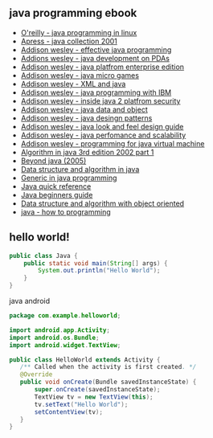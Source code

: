 ## java programming ebook

- [O'reilly - java programming in linux](https://theswissbay.ch/pdf/Gentoomen%20Library/Programming/Java/%28O%27Reilly%29%20-%20Java%20Programming%20on%20Linux.pdf)
- [Apress - java collection 2001](https://theswissbay.ch/pdf/Gentoomen%20Library/Programming/Java/APress%20-%20Java%20Collections%20%282001%29.pdf)
- [Addison wesley - effective java programming](https://theswissbay.ch/pdf/Gentoomen%20Library/Programming/Java/Addison%20Wesley%20-%20Effective%20Java%20Programming%20Language%20Guide.pdf)
- [Addions wesley - java development on PDAs](https://theswissbay.ch/pdf/Gentoomen%20Library/Programming/Java/Addison%20Wesley%20-%20Java%20Development%20on%20PDAs%20%282003%29.chm)
- [Addison wesley - java platfrom enterprise edition](https://theswissbay.ch/pdf/Gentoomen%20Library/Programming/Java/Addison%20Wesley%20-%20Java2%20Platform%2C%20Enterprise%20Edition%2C%20Platform%20and%20Component%20Specifications.chm)
- [Addison wesley - java micro games](https://theswissbay.ch/pdf/Gentoomen%20Library/Programming/Java/Addison%20Wesley%20-%20Micro%20JAVA%20Game%20Development%20%282002%29.pdf)
- [Addison wesley - XML and java](https://theswissbay.ch/pdf/Gentoomen%20Library/Programming/Java/Addison%20Wesley%20-%20XML%20and%20Java%202Ed%20%282002%29%20Ru.chm)
- [Addison wesley - java programming with IBM](https://theswissbay.ch/pdf/Gentoomen%20Library/Programming/Java/Addison.Wesley.Enterprise.Java.Programming.With.IBM.WebSphere.Second.Edition.eBook-DDU.chm)
- [Addison wesley - inside java 2 platfrom security](https://theswissbay.ch/pdf/Gentoomen%20Library/Programming/Java/Addison.Wesley.Inside.Java.2.Platform.Security.2nd.Edition.eBook-LiB.chm)
- [Addison wesley - java data and object](https://theswissbay.ch/pdf/Gentoomen%20Library/Programming/Java/Addison.Wesley.Java.Data%20Objects.pdf)
- [Addison wesley - java desingn patterns](https://theswissbay.ch/pdf/Gentoomen%20Library/Programming/Java/Addison.Wesley.Java.Design%20Patterns%20A%20tutorial.pdf)
- [Addison wesley - java look and feel design guide](https://theswissbay.ch/pdf/Gentoomen%20Library/Programming/Java/Addison.Wesley.Java.Look%20And%20Feel%20Design%20Guidelines%20-%20AdvancedTopics.chm)
- [Addison wesley - java perfomance and scalability](https://theswissbay.ch/pdf/Gentoomen%20Library/Programming/Java/Addison.Wesley.Java.Performance.And.Scalability.Volume1.Server-Side.Programming.Techniques.eBook-LiB.chm)
- [Addison wesley - programming for java virtual machine](https://theswissbay.ch/pdf/Gentoomen%20Library/Programming/Java/Addison.Wesley.Programming.for%20the%20Java%20Virtual%20Machine.chm)
- [Algorithm in java 3rd edition 2002 part 1](https://theswissbay.ch/pdf/Gentoomen%20Library/Programming/Java/Algorithims%20In%20Java%20Part%205%203rd%20ed%202002.chm)
- [Beyond java (2005)](https://theswissbay.ch/pdf/Gentoomen%20Library/Programming/Java/Beyond%20Java%20%282005%29.chm)
- [Data structure and algorithm in java](https://theswissbay.ch/pdf/Gentoomen%20Library/Programming/Java/Data%20Structures%20%26%20Algorithms%20in%20Java%20-%20ISBN%201571690956.pdf)
- [Generic in java programming](https://theswissbay.ch/pdf/Gentoomen%20Library/Programming/Java/Generics%20in%20the%20Java%20Programming%20Language.pdf)
- [Java quick reference](https://theswissbay.ch/pdf/Gentoomen%20Library/Programming/Java/JAVA%20Quick%20Reference.pdf)
- [Java beginners guide](https://theswissbay.ch/pdf/Gentoomen%20Library/Programming/Java/Java%20-%20A%20Beginner%27s%20Guide%2C%203rd%20Edition%20%282005%29.pdf)
- [Data structure and algorithm with object oriented](https://theswissbay.ch/pdf/Gentoomen%20Library/Programming/Java/Java%20-%20Data%20Structures%20And%20Algorithms%20With%20Object-oriented%20Design%20Patterns%20In%20Java.chm)
- [java - how to programming](https://theswissbay.ch/pdf/Gentoomen%20Library/Programming/Java/Java%20-%20How%20To%20Program%2C%204th%20Edition%20%282002%29.pdf)

## hello world!
```java
public class Java {
	public static void main(String[] args) {
		System.out.println("Hello World");
	}
}
```
java android
```java
package com.example.helloworld;

import android.app.Activity;
import android.os.Bundle;
import android.widget.TextView;

public class HelloWorld extends Activity {
   /** Called when the activity is first created. */
   @Override
   public void onCreate(Bundle savedInstanceState) {
       super.onCreate(savedInstanceState);
       TextView tv = new TextView(this);
       tv.setText("Hello World");
       setContentView(tv);
   }
}
```